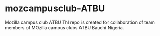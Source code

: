 # mozcampusclub-ATBU
Mozilla campus club ATBU
ThI repo is created for collaboration of team members 
of MOzilla campus clubs ATBU Bauchi Nigeria. 
